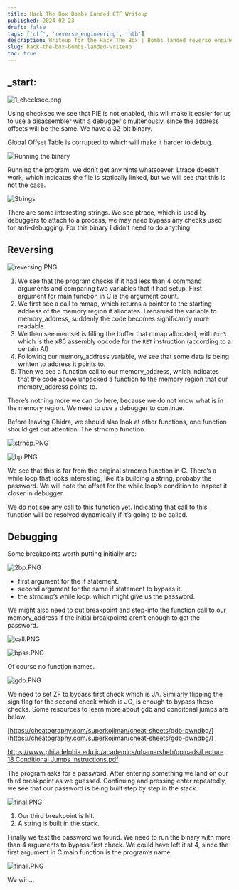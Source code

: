 ```yaml
---
title: Hack The Box Bombs Landed CTF Writeup
published: 2024-02-23
draft: false
tags: ['ctf', 'reverse_engineering', 'htb']
description: Writeup for the Hack The Box | Bombs landed reverse engineering CTF
slug: hack-the-box-bombs-landed-writeup
toc: true
---
```


## \_start:

![1_checksec.png](./1_checksec.png)

Using checksec we see that PIE is not enabled, this will make it easier for us to use a disassembler with a debugger simultenously, since the address offsets will be the same. We have a 32-bit binary.

Global Offset Table is corrupted to which will make it harder to debug.

![Running the binary](./run.png)

Running the program, we don’t get any hints whatsoever. Ltrace doesn’t work, which indicates the file is statically linked, but we will see that this is not the case.

![Strings](./strings.png)

There are some interesting strings. We see ptrace, which is used by debuggers to attach to a process, we may need bypass any checks used for anti-debugging. For this binary I didn’t need to do anything.

## Reversing

![reversing.PNG](./reversing.png)

1. We see that the program checks if it had less than 4 command arguments and comparing two variables that it had setup. First argument for main function in C is the argument count.
2. We first see a call to mmap, which returns a pointer to the starting address of the memory region it allocates. I renamed the variable to memory_address, suddenly the code becomes significantly more readable.
3. We then see memset is filling the buffer that mmap allocated, with `0xc3` which is the x86 assembly opcode for the `RET` instruction (according to a certain AI)
4. Following our memory_address variable, we see that some data is being written to address it points to.
5. Then we see a function call to our memory_address, which indicates that the code above unpacked a function to the memory region that our memory_address points to.

There’s nothing more we can do here, because we do not know what is in the memory region. We need to use a debugger to continue.

Before leaving Ghidra, we should also look at other functions, one function should get out attention. The strncmp function.

![strncp.PNG](./strncp.png)

![bp.PNG](./bp.png)

We see that this is far from the original strncmp function in C. There’s a while loop that looks interesting, like it’s building a string, probaby the password. We will note the offset for the while loop’s condition to inspect it closer in debugger.

We do not see any call to this function yet. Indicating that call to this function will be resolved dynamically if it’s going to be called.

## Debugging

Some breakpoints worth putting initially are:

![2bp.PNG](./2bp.png)

- first argument for the if statement.
- second argument for the same if statement to bypass it.
- the strncmp’s while loop. which might give us the password.

We might also need to put breakpoint and step-into the function call to our memory_address if the initial breakpoints aren’t enough to get the password.

![call.PNG](./call.png)

![bpss.PNG](./bpss.png)

Of course no function names.

![gdb.PNG](./gdb.png)

We need to set ZF to bypass first check which is JA. Similarly flipping the sign flag for the second check which is JG, is enough to bypass these checks. Some resources to learn more about gdb and conditonal jumps are below.

[https://cheatography.com/superkojiman/cheat-sheets/gdb-pwndbg/](https://cheatography.com/superkojiman/cheat-sheets/gdb-pwndbg/)

[https://www.philadelphia.edu.jo/academics/qhamarsheh/uploads/Lecture 18 Conditional Jumps Instructions.pdf](https://www.philadelphia.edu.jo/academics/qhamarsheh/uploads/Lecture%2018%20Conditional%20Jumps%20Instructions.pdf)

The program asks for a password. After entering something we land on our third breakpoint as we guessed. Continuing and pressing enter repeatedly, we see that our password is being built step by step in the stack.

![final.PNG](./final.png)

1. Our third breakpoint is hit.
2. A string is built in the stack.

Finally we test the password we found. We need to run the binary with more than 4 arguments to bypass first check. We could have left it at 4, since the first argument in C main function is the program’s name.

![finall.PNG](./finall.png)

We win…
